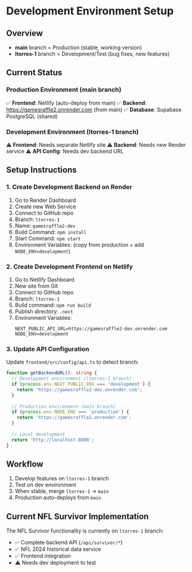 # Development Environment Setup

## Overview
- **main** branch = Production (stable, working version)
- **ltorres-1** branch = Development/Test (bug fixes, new features)

## Current Status

### Production Environment (main branch)
✅ **Frontend**: Netlify (auto-deploy from main)
✅ **Backend**: https://gamesraffle2.onrender.com (from main)
✅ **Database**: Supabase PostgreSQL (shared)

### Development Environment (ltorres-1 branch)
⚠️ **Frontend**: Needs separate Netlify site
⚠️ **Backend**: Needs new Render service
⚠️ **API Config**: Needs dev backend URL

## Setup Instructions

### 1. Create Development Backend on Render
1. Go to Render Dashboard
2. Create new Web Service
3. Connect to GitHub repo
4. Branch: `ltorres-1`
5. Name: `gamesraffle2-dev`
6. Build Command: `npm install`
7. Start Command: `npm start`
8. Environment Variables: (copy from production + add `NODE_ENV=development`)

### 2. Create Development Frontend on Netlify
1. Go to Netlify Dashboard
2. New site from Git
3. Connect to GitHub repo
4. Branch: `ltorres-1`
5. Build command: `npm run build`
6. Publish directory: `.next`
7. Environment Variables:
   ```
   NEXT_PUBLIC_API_URL=https://gamesraffle2-dev.onrender.com
   NODE_ENV=development
   ```

### 3. Update API Configuration
Update `frontend/src/config/api.ts` to detect branch:
```typescript
function getBackendURL(): string {
  // Development environment (ltorres-1 branch)
  if (process.env.NEXT_PUBLIC_ENV === 'development') {
    return 'https://gamesraffle2-dev.onrender.com';
  }
  
  // Production environment (main branch)
  if (process.env.NODE_ENV === 'production') {
    return 'https://gamesraffle2.onrender.com';
  }
  
  // Local development
  return 'http://localhost:8000';
}
```

## Workflow
1. Develop features on `ltorres-1` branch
2. Test on dev environment
3. When stable, merge `ltorres-1` → `main`
4. Production auto-deploys from `main`

## Current NFL Survivor Implementation
The NFL Survivor functionality is currently on `ltorres-1` branch:
- ✅ Complete backend API (`/api/survivor/*`)
- ✅ NFL 2024 historical data service
- ✅ Frontend integration
- ⚠️ Needs dev deployment to test